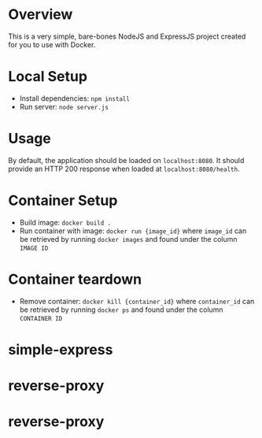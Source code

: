 # Overview
This is a very simple, bare-bones NodeJS and ExpressJS project created for you to use with Docker.

# Local Setup
* Install dependencies: `npm install`
* Run server: `node server.js`

# Usage
By default, the application should be loaded on `localhost:8080`. It should provide an HTTP 200 response when loaded at `localhost:8080/health`.

# Container Setup
* Build image: `docker build .`
* Run container with image: `docker run {image_id}` where `image_id` can be retrieved by running `docker images` and found under the column `IMAGE ID`

# Container teardown
* Remove container: `docker kill {container_id}` where `container_id` can be retrieved by running `docker ps` and found under the column `CONTAINER ID`
# simple-express
# reverse-proxy
# reverse-proxy
